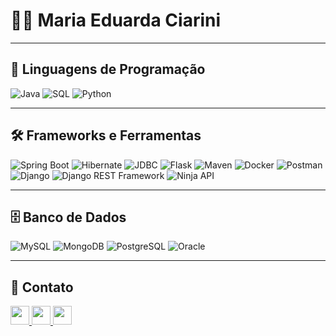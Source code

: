 # 👩‍💻 Maria Eduarda Ciarini

---

## 🚀 Linguagens de Programação

![Java](https://img.shields.io/badge/-Java-ED8B00?style=flat-square&logo=openjdk&logoColor=white)
![SQL](https://img.shields.io/badge/-SQL-4479A1?style=flat-square&logo=mysql&logoColor=white)
![Python](https://img.shields.io/badge/-Python-3776AB?style=flat-square&logo=python&logoColor=white)

---

## 🛠️ Frameworks e Ferramentas

![Spring Boot](https://img.shields.io/badge/-Spring%20Boot-6DB33F?style=flat-square&logo=springboot&logoColor=white)
![Hibernate](https://img.shields.io/badge/-Hibernate-59666C?style=flat-square&logo=hibernate&logoColor=white)
![JDBC](https://img.shields.io/badge/-JDBC-0C85D0?style=flat-square&logo=java&logoColor=white)
![Flask](https://img.shields.io/badge/-Flask-000000?style=flat-square&logo=flask&logoColor=white)
![Maven](https://img.shields.io/badge/-Maven-C71A36?style=flat-square&logo=apachemaven&logoColor=white)
![Docker](https://img.shields.io/badge/-Docker-2496ED?style=flat-square&logo=docker&logoColor=white)
![Postman](https://img.shields.io/badge/-Postman-FF6C37?style=flat-square&logo=postman&logoColor=white)
![Django](https://img.shields.io/badge/-Django-092E20?style=flat-square&logo=django&logoColor=white)
![Django REST Framework](https://img.shields.io/badge/-Django%20REST%20Framework-FF1709?style=flat-square&logo=django&logoColor=white)
![Ninja API](https://img.shields.io/badge/-Ninja%20API-1B1F23?style=flat-square&logo=fastapi&logoColor=white)


---

## 🗄️ Banco de Dados

![MySQL](https://img.shields.io/badge/-MySQL-005C84?style=flat-square&logo=mysql&logoColor=white)
![MongoDB](https://img.shields.io/badge/-MongoDB-47A248?style=flat-square&logo=mongodb&logoColor=white)
![PostgreSQL](https://img.shields.io/badge/-PostgreSQL-336791?style=flat-square&logo=postgresql&logoColor=white)
![Oracle](https://img.shields.io/badge/-Oracle-F80000?style=flat-square&logo=oracle&logoColor=white)



---

## 📌 Contato

<p align="left">
  <a href="mailto:mariaeduardaciarini@gmail.com">
    <img src="https://img.shields.io/badge/-Gmail-D14836?logo=gmail&logoColor=white&style=flat" height="30px" />
  </a>
  <a href="https://www.linkedin.com/in/maria-eduarda-ciarini-b97ab6270/" target="_blank">
    <img src="https://img.shields.io/badge/-LinkedIn-0A66C2?logo=linkedin&logoColor=white&style=flat" height="30px" />
  </a>
  <a href="https://discord.com/channels/@Maria%20Eduarda%20Ciarini" target="_blank">
    <img src="https://img.shields.io/badge/Discord-%235865F2.svg?style=flat&logo=discord&logoColor=white" height="30px" />
  </a>
</p>
